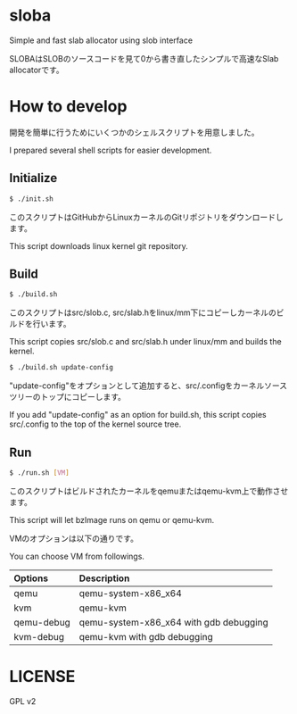 # sloba
Simple and fast slab allocator using slob interface

SLOBAはSLOBのソースコードを見て0から書き直したシンプルで高速なSlab allocatorです。

# How to develop

開発を簡単に行うためにいくつかのシェルスクリプトを用意しました。

I prepared several shell scripts for easier development.

## Initialize

```sh
$ ./init.sh
```

このスクリプトはGitHubからLinuxカーネルのGitリポジトリをダウンロードします。

This script downloads linux kernel git repository.

## Build

```sh
$ ./build.sh
```

このスクリプトはsrc/slob.c, src/slab.hをlinux/mm下にコピーしカーネルのビルドを行います。

This script copies src/slob.c and src/slab.h under linux/mm and builds the kernel.

```sh
$ ./build.sh update-config

```

"update-config"をオプションとして追加すると、src/.configをカーネルソースツリーのトップにコピーします。

If you add "update-config" as an option for build.sh, this script copies src/.config to the top of the kernel source tree.

## Run

```sh
$ ./run.sh [VM]
```

このスクリプトはビルドされたカーネルをqemuまたはqemu-kvm上で動作させます。

This script will let bzImage runs on qemu or qemu-kvm.

VMのオプションは以下の通りです。

You can choose VM from followings.

| Options | Description |
|:-----------|:------------|
| qemu | qemu-system-x86_x64 |
| kvm | qemu-kvm |
| qemu-debug | qemu-system-x86_x64 with gdb debugging |
| kvm-debug | qemu-kvm with gdb debugging |

# LICENSE

GPL v2
